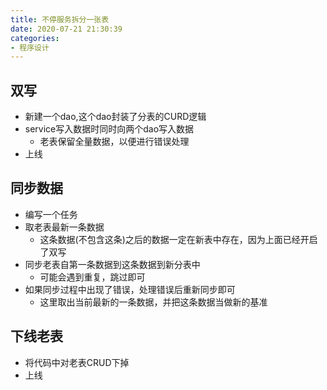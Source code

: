 ```yaml
---
title: 不停服务拆分一张表
date: 2020-07-21 21:30:39
categories:
- 程序设计
---
```


## 双写
- 新建一个dao,这个dao封装了分表的CURD逻辑
- service写入数据时同时向两个dao写入数据
  - 老表保留全量数据，以便进行错误处理
- 上线


## 同步数据
- 编写一个任务
- 取老表最新一条数据
  - 这条数据(不包含这条)之后的数据一定在新表中存在，因为上面已经开启了双写
- 同步老表自第一条数据到这条数据到新分表中
  - 可能会遇到重复，跳过即可
- 如果同步过程中出现了错误，处理错误后重新同步即可
  - 这里取出当前最新的一条数据，并把这条数据当做新的基准

## 下线老表
- 将代码中对老表CRUD下掉
- 上线